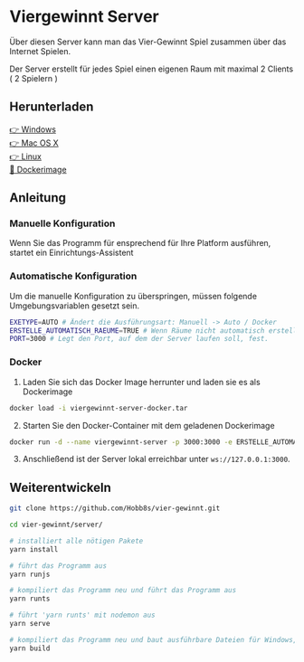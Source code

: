 # Viergewinnt Server

Über diesen Server kann man das Vier-Gewinnt Spiel zusammen über das Internet Spielen.  
  
Der Server erstellt für jedes Spiel einen eigenen Raum mit maximal 2 Clients ( 2 Spielern )  

## Herunterladen

[👉 Windows](https://github.com/Hobb8s/viergewinnt/releases/download/v0.9.0-beta/viergewinnt-server-windows.exe)  
[👉 Mac OS X](https://github.com/Hobb8s/viergewinnt/releases/download/v0.9.0-beta/viergewinnt-server-macos)  
[👉 Linux](https://github.com/Hobb8s/viergewinnt/releases/download/v0.9.0-beta/viergewinnt-server-linux)  
[🐳 Dockerimage](https://github.com/Hobb8s/viergewinnt/releases/download/v0.9.0-beta/viergewinnt-docker.tar)  

## Anleitung

### Manuelle Konfiguration
Wenn Sie das Programm für ensprechend für Ihre Platform ausführen, startet ein Einrichtungs-Assistent

### Automatische Konfiguration
Um die manuelle Konfiguration zu überspringen, müssen folgende Umgebungsvariablen gesetzt sein.

```sh
EXETYPE=AUTO # Ändert die Ausführungsart: Manuell -> Auto / Docker
ERSTELLE_AUTOMATISCH_RAEUME=TRUE # Wenn Räume nicht automatisch erstellt werden sollen: 'FALSE'.
PORT=3000 # Legt den Port, auf dem der Server laufen soll, fest.
```

### Docker
1. Laden Sie sich das Docker Image herrunter und laden sie es als Dockerimage
```sh
docker load -i viergewinnt-server-docker.tar
```
2. Starten Sie den Docker-Container mit dem geladenen Dockerimage
```sh
docker run -d --name viergewinnt-server -p 3000:3000 -e ERSTELLE_AUTOMATISCH_RAEUME=TRUE -e PORT=3000 --restart=always viergewinnt:latest
```
3. Anschließend ist der Server lokal erreichbar unter `ws://127.0.0.1:3000`.

## Weiterentwickeln

```sh
git clone https://github.com/Hobb8s/vier-gewinnt.git

cd vier-gewinnt/server/

# installiert alle nötigen Pakete
yarn install

# führt das Programm aus
yarn runjs

# kompiliert das Programm neu und führt das Programm aus
yarn runts

# führt 'yarn runts' mit nodemon aus
yarn serve

# kompiliert das Programm neu und baut ausführbare Dateien für Windows, OS X und Linux
yarn build
```